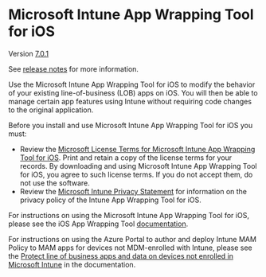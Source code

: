 # Microsoft Intune App Wrapping Tool for iOS 

Version [7.0.1](https://github.com/msintuneappsdk/intune-app-wrapping-tool-ios/releases)

See [release notes](https://github.com/msintuneappsdk/intune-app-wrapping-tool-ios/releases) for more information.

Use the Microsoft Intune App Wrapping Tool for iOS to modify the behavior of your existing line-of-business (LOB) apps on iOS. You will then be able to manage certain app features using Intune without requiring code changes to the original application.

Before you install and use Microsoft Intune App Wrapping Tool for iOS you must:
* Review the [Microsoft License Terms for Microsoft Intune App Wrapping Tool for iOS](https://github.com/msintuneappsdk/intune-app-wrapping-tool-ios/blob/master/licenses/EN_US/license.txt). Print and retain a copy of the license terms for your records. By downloading and using Microsoft Intune App Wrapping Tool for iOS, you agree to such license terms. If you do not accept them, do not use the software.
* Review the [Microsoft Intune Privacy Statement](https://docs.microsoft.com/legal/intune/microsoft-intune-privacy-statement) for information on the privacy policy of the Intune App Wrapping Tool for iOS.

For instructions on using the Microsoft Intune App Wrapping Tool for iOS, please see the iOS App Wrapping Tool [documentation](https://docs.microsoft.com/intune/deploy-use/prepare-ios-apps-for-mobile-application-management-with-the-microsoft-intune-app-wrapping-tool).

For instructions on using the Azure Portal to author and deploy Intune MAM Policy to MAM apps for devices not MDM-enrolled with Intune, please see the [Protect line of business apps and data on devices not enrolled in Microsoft Intune](https://docs.microsoft.com/intune/deploy-use/protect-line-of-business-apps-and-data-on-devices-not-enrolled-in-microsoft-intune) in the documentation.
